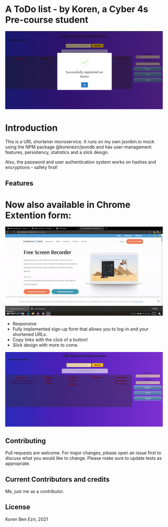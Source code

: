 
# A ToDo list - by Koren, a Cyber 4s Pre-course student
![pic one](https://github.com/KorenEzri/Url-Shortener-Task/blob/alpha/register.PNG)

# Introduction

This is a URL shortener microservice. It runs on my own jsonbin.io mock using the NPM package @korenezri/jsondb and has user-management features, persistency, statistics and a slick design.

Also, the password and user authentication system works on hashes and encryptions - safety first!

## Features

# Now also available in Chrome Extention form:
![](extentiongif.gif)

* Responsive
* Fully implemented sign-up form that allows you to log-in and your shortened URLs.
* Copy links with the click of a button!
* Slick design with more to come.

![pic2](https://github.com/KorenEzri/Url-Shortener-Task/blob/alpha/ss.PNG)

## Contributing
Pull requests are welcome. For major changes, please open an issue first to discuss what you would like to change.
Please make sure to update tests as appropriate.

## Current Contributors and credits

Me, just me as a contributor.

## License
Koren Ben Ezri, 2021
